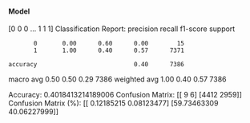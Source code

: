#### Model
[0 0 0 ... 1 1 1]
Classification Report:
              precision    recall  f1-score   support

           0       0.00      0.60      0.00        15
           1       1.00      0.40      0.57      7371

    accuracy                           0.40      7386
   macro avg       0.50      0.50      0.29      7386
weighted avg       1.00      0.40      0.57      7386

Accuracy: 0.4018413214189006
Confusion Matrix:
[[   9    6]
 [4412 2959]]
Confusion Matrix (%):
[[ 0.12185215  0.08123477]
 [59.73463309 40.06227999]]
